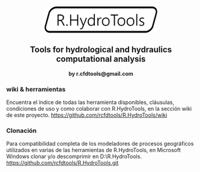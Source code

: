 <div align="center">
  <br>
  <img alt="R.HydroTools" src="https://github.com/rcfdtools/rcfdtools/blob/main/Icons/R.HydroTools.svg" width="300px">
  <h2>Tools for hydrological and hydraulics computational analysis</h2>
  <strong>by r.cfdtools@gmail.com</strong>
</div>


### wiki & herramientas

Encuentra el índice de todas las herramienta disponibles, cláusulas, condiciones de uso y como colaborar con R.HydroTools, en la sección wiki de este proyecto. https://github.com/rcfdtools/R.HydroTools/wiki

### Clonación

Para compatibilidad completa de los modeladores de procesos geográficos utilizados en varias de las herramientas de R.HydroTools, en Microsoft Windows clonar y/o descomprimir en D:\R.HydroTools\. https://github.com/rcfdtools/R.HydroTools.git

